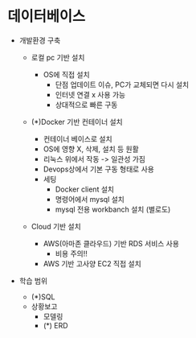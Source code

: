 # 데이터베이스
- 개발환경 구축
    - 로컬 pc 기반 설치
        - OS에 직접 설치
            - 단점 업데이트 이슈, PC가 교체되면 다시 설치
            - 인터넷 연결 x 사용 가능
            - 상대적으로 빠른 구동 

    - (*)Docker 기반 컨테이너 설치
        - 컨테이너 베이스로 설치
        - OS에 영향 X, 삭제, 설치 등 원활
        - 리눅스 위에서 작동 -> 일관성 가짐
        - Devops상에서 기본 구동 형태로 사용 
        - 세팅
            - Docker client 설치
            - 명령어에서 mysql 설치
            - mysql 전용 workbanch 설치 (별로도)

    - Cloud 기반 설치 
        - AWS(아마존 클라우드) 기반 RDS 서비스 사용
            - 비용 주의!!
        - AWS 기반 고사양 EC2 직접 설치 

- 학습 범위
    - (*)SQL
    - 상황보고
        - 모델링
        - (*) ERD